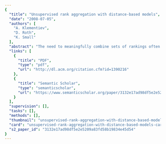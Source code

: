 ```yaml
---
{
  "title": "Unsupervised rank aggregation with distance-based models",
  "date": "2008-07-05",
  "authors": [
    "A. Klementiev",
    "D. Roth",
    "K. Small"
  ],
  "abstract": "The need to meaningfully combine sets of rankings often comes up when one deals with ranked data. Although a number of heuristic and supervised learning approaches to rank aggregation exist, they require domain knowledge or supervised ranked data, both of which are expensive to acquire. In order to address these limitations, we propose a mathematical and algorithmic framework for learning to aggregate (partial) rankings without supervision. We instantiate the framework for the cases of combining permutations and combining top-k lists, and propose a novel metric for the latter. Experiments in both scenarios demonstrate the effectiveness of the proposed formalism.",
  "links": [
    {
      "title": "PDF",
      "type": "pdf",
      "url": "http://dl.acm.org/citation.cfm?id=1390216"
    },
    {
      "title": "Semantic Scholar",
      "type": "semanticscholar",
      "url": "https://www.semanticscholar.org/paper/3132e17ad98df5e2e5209a83fd58b19834e45d54"
    }
  ],
  "supervision": [],
  "tasks": [],
  "methods": [],
  "thumbnail": "unsupervised-rank-aggregation-with-distance-based-models-thumb.jpg",
  "card": "unsupervised-rank-aggregation-with-distance-based-models-card.jpg",
  "s2_paper_id": "3132e17ad98df5e2e5209a83fd58b19834e45d54"
}
---
```


